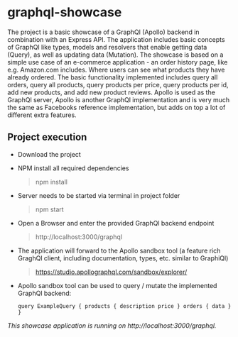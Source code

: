 # graphql-showcase
The project is a basic showcase of a GraphQl (Apollo) backend in combination with an Express API. The application includes basic concepts of GraphQl like types, models and resolvers that enable getting data (Query), as well as updating data (Mutation). The showcase is based on a simple use case of an e-commerce application - an order history page, like e.g. Amazon.com includes. Where users can see what products they have already ordered. The basic functionality implemented includes query all orders, query all products, query products per price, query products per id, add new products, and add new product reviews. Apollo is used as the GraphQl server, Apollo is another GraphQl implementation and is very much the same as Facebooks reference implementation, but adds on top a lot of different extra features.

## Project execution
- Download the project
- NPM install all required dependencies
    > npm install 
- Server needs to be started via terminal in project folder
    > npm start
- Open a Browser and enter the provided GraphQl backend endpoint
    > http://localhost:3000/graphql
- The application will forward to the Apollo sandbox tool (a feature rich GraghQl client, including documentation, types, etc. similar to GraphiQl)
    > https://studio.apollographql.com/sandbox/explorer/
- Apollo sandbox tool can be used to query / mutate the implemented GraphQl backend:

    `query ExampleQuery {
    products {
        description
        price
    }
    orders {
        data
    }
    }`

*This showcase application is running on http://localhost:3000/graphql.*